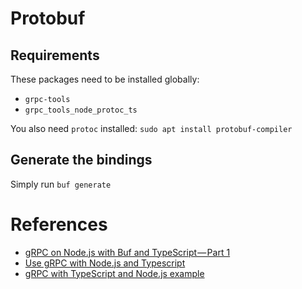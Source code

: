 # Protobuf

## Requirements

These packages need to be installed globally:
- `grpc-tools`
- `grpc_tools_node_protoc_ts`

You also need `protoc` installed: 
`sudo apt install protobuf-compiler`


## Generate the bindings

Simply run `buf generate`

# References

- [gRPC on Node.js with Buf and TypeScript — Part 1](https://scribe.nixnet.services/grpc-on-node-js-with-buf-and-typescript-part-1-5aad61bab03b)
- [Use gRPC with Node.js and Typescript ](https://dev.to/devaddict/use-grpc-with-node-js-and-typescript-3c58)
- [gRPC with TypeScript and Node.js example](https://github.com/Dev-Addict/grpc-node-ts)